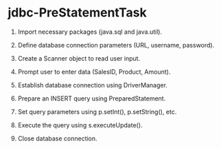 # jdbc-PreStatementTask

1. Import necessary packages (java.sql and java.util).

2. Define database connection parameters (URL, username, password).

3. Create a Scanner object to read user input.

4. Prompt user to enter data (SalesID, Product, Amount).

5. Establish database connection using DriverManager.

6. Prepare an INSERT query using PreparedStatement.

7. Set query parameters using p.setInt(), p.setString(), etc.

8. Execute the query using s.executeUpdate().

9. Close database connection.
